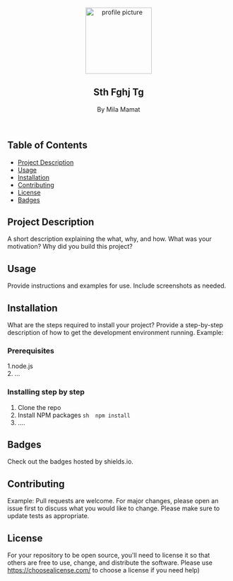 

<br />
<p align="center">

<img src="https://avatars2.githubusercontent.com/u/59339564?v=4"  alt="profile picture" width="150" height="150">

<h2 align="center">Sth Fghj Tg</h2>

<p align="center">
By Mila Mamat
</p>
<br />
</p>


## Table of Contents
* [Project Description](#project-description)
* [Usage](#usage)
* [Installation](#installation)
* [Contributing](#contributing)
* [License](#license)
* [Badges](#badges)

## Project Description
A short description explaining the what, why, and how. What  was your motivation? Why did you build this project? 
## Usage
Provide instructions and examples for use. Include screenshots as needed.
## Installation
 What are the steps required to install your project? Provide a step-by-step description of how to get the development environment running.
 Example: 
  ### Prerequisites
  1.node.js  
 2. ... 
### Installing step by step 
  1. Clone the repo 
  2. Install NPM packages
 ```sh  npm install```  
 3. ....
## Badges
Check out the badges hosted by shields.io. 

## Contributing
Example: 
 Pull requests are welcome. For major changes, please open an issue first to discuss what you would like to change. 
 Please make sure to update tests as appropriate.

## License
For your repository to be open source, you'll need to license it so that others are free to use, change, and distribute the software. Please use https://choosealicense.com/ to choose a license if you need help)
  